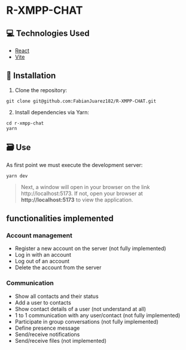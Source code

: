 # R-XMPP-CHAT

## :computer: Technologies Used
* [React](https://es.react.dev/learn)
* [Vite](https://vitejs.dev/guide/)

## :notebook_with_decorative_cover: Installation

1. Clone the repository:
```
git clone git@github.com:FabianJuarez182/R-XMPP-CHAT.git
```
2. Install dependencies via Yarn:
```
cd r-xmpp-chat
yarn 
```

## :card_file_box: Use
As first point we must execute the development server:
```
yarn dev
```
> Next, a window will open in your browser on the link http://localhost:5173. If not, open your browser at **http://localhost:5173** to view the application.

## functionalities implemented
### Account management
* Register a new account on the server (not fully implemented)
* Log in with an account
* Log out of an account
* Delete the account from the server

### Communication
* Show all contacts and their status
* Add a user to contacts
* Show contact details of a user (not understand at all) 
* 1 to 1 communication with any user/contact (not fully implemented)
* Participate in group conversations (not fully implemented)
* Define presence message
* Send/receive notifications
* Send/receive files (not implemented)
